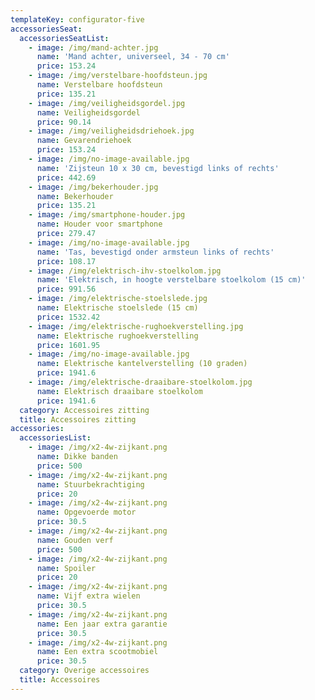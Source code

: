 ```yaml
---
templateKey: configurator-five
accessoriesSeat:
  accessoriesSeatList:
    - image: /img/mand-achter.jpg
      name: 'Mand achter, universeel, 34 - 70 cm'
      price: 153.24
    - image: /img/verstelbare-hoofdsteun.jpg
      name: Verstelbare hoofdsteun
      price: 135.21
    - image: /img/veiligheidsgordel.jpg
      name: Veiligheidsgordel
      price: 90.14
    - image: /img/veiligheidsdriehoek.jpg
      name: Gevarendriehoek
      price: 153.24
    - image: /img/no-image-available.jpg
      name: 'Zijsteun 10 x 30 cm, bevestigd links of rechts'
      price: 442.69
    - image: /img/bekerhouder.jpg
      name: Bekerhouder
      price: 135.21
    - image: /img/smartphone-houder.jpg
      name: Houder voor smartphone
      price: 279.47
    - image: /img/no-image-available.jpg
      name: 'Tas, bevestigd onder armsteun links of rechts'
      price: 108.17
    - image: /img/elektrisch-ihv-stoelkolom.jpg
      name: 'Elektrisch, in hoogte verstelbare stoelkolom (15 cm)'
      price: 991.56
    - image: /img/elektrische-stoelslede.jpg
      name: Elektrische stoelslede (15 cm)
      price: 1532.42
    - image: /img/elektrische-rughoekverstelling.jpg
      name: Elektrische rughoekverstelling
      price: 1601.95
    - image: /img/no-image-available.jpg
      name: Elektrische kantelverstelling (10 graden)
      price: 1941.6
    - image: /img/elektrische-draaibare-stoelkolom.jpg
      name: Elektrisch draaibare stoelkolom
      price: 1941.6
  category: Accessoires zitting
  title: Accessoires zitting
accessories:
  accessoriesList:
    - image: /img/x2-4w-zijkant.png
      name: Dikke banden
      price: 500
    - image: /img/x2-4w-zijkant.png
      name: Stuurbekrachtiging
      price: 20
    - image: /img/x2-4w-zijkant.png
      name: Opgevoerde motor
      price: 30.5
    - image: /img/x2-4w-zijkant.png
      name: Gouden verf
      price: 500
    - image: /img/x2-4w-zijkant.png
      name: Spoiler
      price: 20
    - image: /img/x2-4w-zijkant.png
      name: Vijf extra wielen
      price: 30.5
    - image: /img/x2-4w-zijkant.png
      name: Een jaar extra garantie
      price: 30.5
    - image: /img/x2-4w-zijkant.png
      name: Een extra scootmobiel
      price: 30.5
  category: Overige accessoires
  title: Accessoires
---
```


